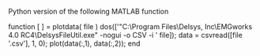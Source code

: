 Python version of the following MATLAB function 


function [ ] = plotdata( file )
dos(['"C:\Program Files\Delsys, Inc\EMGworks 4.0 RC4\DelsysFileUtil.exe" -nogui -o CSV -i ' file]);
data = csvread([file '.csv'], 1, 0);
plot(data(:,1), data(:,2));
end
